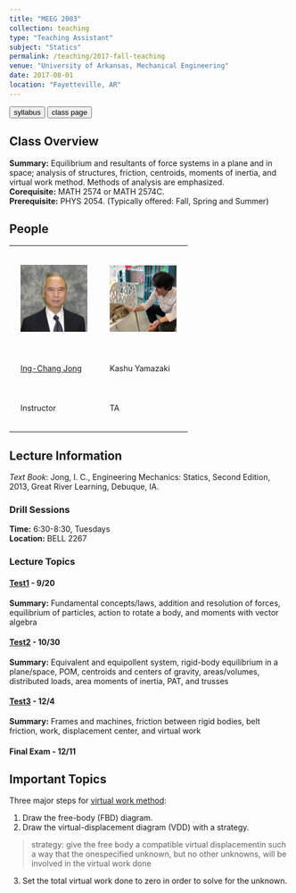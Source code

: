 ```yaml
---
title: "MEEG 2003"
collection: teaching
type: "Teaching Assistant"
subject: "Statics"
permalink: /teaching/2017-fall-teaching
venue: "University of Arkansas, Mechanical Engineering"
date: 2017-08-01
location: "Fayetteville, AR"
---
```


<button class="btn btn-round btn-sm btn-ghost-blue" onclick="location.href='/files/meeg2003_syllabus.pdf'">syllabus</button>
<button class="btn btn-round btn-sm btn-ghost-blue" onclick="location.href='https://icjong.hosted.uark.edu/'">class page</button>

## Class Overview
<b>Summary:</b> Equilibrium and resultants of force systems in a plane and in space; analysis of structures, friction, centroids, moments of inertia, and virtual work method. Methods of analysis are emphasized.<br>
<b>Corequisite:</b> MATH 2574 or MATH 2574C.<br> 
<b>Prerequisite:</b> PHYS 2054. (Typically offered: Fall, Spring and Summer)

## People
<table style="width:100%;border:0px;border-spacing:0px;border-collapse:collapse;margin-right:auto;">
  <tbody>
    <tr>
      <td style="padding:20px;vertical-align:middle">
        <p align="center"><img src="/images/icj070128s.jpg" width="120"/></p>
      </td>
      <td style="padding:20px;vertical-align:middle">
        <p align="center"><img src="/images/prof.jpg" width="120"/></p>
      </td>
    </tr>
    <tr>
      <td style="padding:20px;horizontal-align:middle">
        <a href="https://icjong.hosted.uark.edu/"> Ing-Chang Jong </a>
      </td>
      <td style="padding:20px;horizontal-align:middle">
        <a> Kashu Yamazaki </a>
      </td>
    </tr>
    <tr>
      <td style="padding:20px;horizontal-align:middle">
        <p> Instructor </p>
      </td>
      <td style="padding:20px;horizontal-align:middle">
        <p> TA </p>
      </td>
    </tr>
  </tbody>
</table>
  
## Lecture Information
*Text Book*: Jong, I. C., Engineering Mechanics: Statics, Second Edition, 2013, Great River Learning, Debuque, IA. 
### Drill Sessions
<b>Time:</b> 6:30-8:30, Tuesdays<br>
<b>Location:</b> BELL 2267

### Lecture Topics
#### [**Test1**](https://icjong.hosted.uark.edu/2003/2003t1.063w.pdf) - 9/20
<b>Summary:</b> Fundamental concepts/laws, addition and resolution of forces, equilibrium of particles, action to rotate a body, and moments with vector algebra
#### [**Test2**](https://icjong.hosted.uark.edu/2003/2003t2w.073.pdf) - 10/30
<b>Summary:</b> Equivalent and equipollent system, rigid-body equilibrium in a plane/space, POM, centroids and centers of gravity, areas/volumes, distributed loads, area moments of inertia, PAT, and trusses  
#### [**Test3**](https://icjong.hosted.uark.edu/2003/2003t3.073w.pdf) - 12/4
<b>Summary:</b> Frames and machines, friction between rigid bodies, belt friction, work, displacement center, and virtual work
#### Final Exam - 12/11

## Important Topics
Three major steps for [virtual work method](https://icjong.hosted.uark.edu/docu/05Portland.ppt.pdf):
1. Draw the free-body (FBD) diagram. 
2. Draw the virtual-displacement diagram (VDD) with a strategy.
> strategy: give the free body a compatible virtual displacementin such a way that the onespecified unknown, but no other unknowns, will be involved in the virtual work done
3. Set the total virtual work done to zero in order to solve for the unknown.
